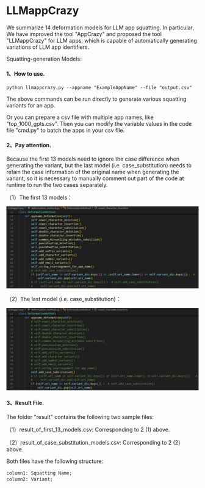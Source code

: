 # LLMappCrazy

We summarize 14 deformation models for LLM app squatting. In particular, We have improved the tool "AppCrazy" and proposed the tool "LLMappCrazy" for LLM apps, which is capable of automatically generating variations of LLM app identifiers.

Squatting-generation Models:

#### 1、How to use.

```
python llmappcrazy.py --appname "ExampleAppName" --file "output.csv"
```

The above commands can be run directly to generate various squatting variants for an app.

Or you can prepare a csv file with multiple app names, like "top_1000_gpts.csv". Then you can modify the variable values in the code file "cmd.py" to batch the apps in your csv file.

#### 2、Pay attention. 

Because the first 13 models need to ignore the case difference when generating the variant, but the last model (i.e. case_substitution) needs to retain the case information of the original name when generating the variant, so it is necessary to manually comment out part of the code at runtime to run the two cases separately.

（1）The first 13 models：

<img src="README.assets/image-20250116171541994.png" alt="image-20250116171541994" style="zoom: 80%;" />

（2）The last model (i.e. case_substitution)：

<img src="README.assets/image-20250116171703438.png" alt="image-20250116171703438" style="zoom:80%;" />


		

#### 3、Result File.

The folder "result" contains the following two sample files:

（1）result_of_first_13_models.csv: Corresponding to 2 (1) above.

（2）result_of_case_substitution_models.csv: Corresponding to 2 (2) above.

Both files have the following structure:

    column1: Squatting Name;
    column2: Variant;

